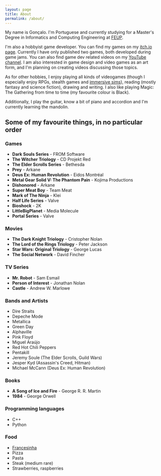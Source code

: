 ```yaml
---
layout: page
title: About
permalink: /about/
---
```


My name is Gonçalo. 
I'm Portuguese and currently studying for a Master's Degree in Informatics and Computing Engineering at [FEUP](https://sigarra.up.pt/feup/en/web_base.gera_pagina?p_pagina=boas%20vindas).

I'm also a hobbyist game developer. You can find my games on my [itch.io page](https://venompaco.itch.io/). 
Currently I have only published two games, both developed during game jams. You can also find game dev related videos on my [YouTube channel](https://www.youtube.com/channel/UCvL53_aSBTpDE0RN1dp6WkA). 
I am also interested in game design and video games as an art form, and I'm planning on creating videos discussing those topics.

As for other hobbies, I enjoy playing all kinds of videogames (though I especially enjoy RPGs, stealth games and [immersive sims](https://en.wikipedia.org/wiki/Immersive_sim)), reading (mostly fantasy and science fiction), drawing and writing. 
I also like playing Magic: The Gathering from time to time (my favourite colour is Black).

Additionally, I play the guitar, know a bit of piano and accordion and I'm currently learning the mandolin.

## Some of my favourite things, in no particular order

### Games
* **Dark Souls Series** - FROM Software
* **The Witcher Triology** - CD Projekt Red
* **The Elder Scrolls Series** - Bethesda
* **Prey** - Arkane
* **Deus Ex: Human Revolution** - Eidos Montréal
* **Metal Gear Solid V: The Phantom Pain** - Kojima Productions
* **Dishonored** - Arkane
* **Super Meat Boy** - Team Meat
* **Mark of The Ninja** - Klei
* **Half Life Series** - Valve
* **Bioshock** - 2K
* **LittleBigPlanet** - Media Molecule
* **Portal Series** - Valve

### Movies
* **The Dark Knight Triology** - Cristopher Nolan
* **The Lord of the Rings Triology** - Peter Jackson
* **Star Wars: Original Triology** - George Lucas
* **The Social Network** - David Fincher

### TV Series
* **Mr. Robot** - Sam Esmail
* **Person of Interest** - Jonathan Nolan
* **Castle** - Andrew W. Marlowe

### Bands and Artists
* Dire Straits
* Depeche Mode
* Metallica
* Green Day
* Alphaville
* Pink Floyd
* Miguel Araújo
* Red Hot Chili Peppers
* Pentakill
* Jeremy Soule (The Elder Scrolls, Guild Wars)
* Jesper Kyd (Assassin's Creed, Hitman)
* Michael McCann (Deus Ex: Human Revolution)

### Books
* **A Song of Ice and Fire** - George R. R. Martin
* **1984** - George Orwell

### Programming languages
* C++
* Python

### Food
* [Francesinha](https://en.wikipedia.org/wiki/Francesinha)
* Pizza
* Pasta
* Steak (medium rare)
* Strawberries, raspberries